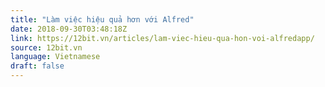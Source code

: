```yaml
---
title: "Làm việc hiệu quả hơn với Alfred"
date: 2018-09-30T03:48:18Z
link: https://12bit.vn/articles/lam-viec-hieu-qua-hon-voi-alfredapp/
source: 12bit.vn
language: Vietnamese
draft: false
---
```

